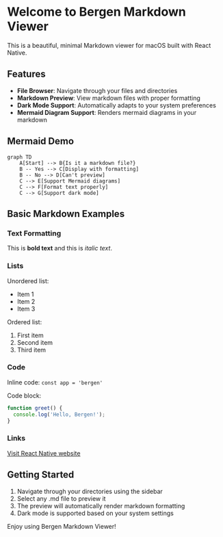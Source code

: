 # Welcome to Bergen Markdown Viewer

This is a beautiful, minimal Markdown viewer for macOS built with React Native.

## Features

- **File Browser**: Navigate through your files and directories
- **Markdown Preview**: View markdown files with proper formatting
- **Dark Mode Support**: Automatically adapts to your system preferences
- **Mermaid Diagram Support**: Renders mermaid diagrams in your markdown

## Mermaid Demo

```mermaid
graph TD
    A[Start] --> B{Is it a markdown file?}
    B -- Yes --> C[Display with formatting]
    B -- No --> D[Can't preview]
    C --> E[Support Mermaid diagrams]
    C --> F[Format text properly]
    C --> G[Support dark mode]
```

## Basic Markdown Examples

### Text Formatting

This is **bold text** and this is *italic text*.

### Lists

Unordered list:
- Item 1
- Item 2
- Item 3

Ordered list:
1. First item
2. Second item
3. Third item

### Code

Inline code: `const app = 'bergen'`

Code block:
```javascript
function greet() {
  console.log('Hello, Bergen!');
}
```

### Links

[Visit React Native website](https://reactnative.dev/)

## Getting Started

1. Navigate through your directories using the sidebar
2. Select any .md file to preview it
3. The preview will automatically render markdown formatting
4. Dark mode is supported based on your system settings

Enjoy using Bergen Markdown Viewer!
